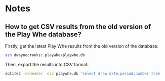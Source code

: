 # Notes

## How to get CSV results from the old version of the Play Whe database?

Firstly, get the latest Play Whe results from the old version of the database:

```sh
ssh dwaynecrooks:.playwhe/playwhe.db .
```

Then, export the results into CSV format:

```sh
sqlite3 -noheader -csv playwhe.db 'select draw,date,period,number from results' > data/results.csv
```
